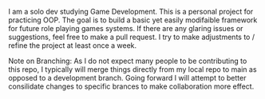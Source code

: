 I am a solo dev studying Game Development. This is a personal project for practicing OOP.
The goal is to build a basic yet easily modifaible framework for future role playing games systems.
If there are any glaring issues or suggestions, feel free to make a pull request.
I try to make adjustments to / refine the project at least once a week.

Note on Branching: As I do not expect many people to be contributing to this repo, I typically will merge things directly from my local repo to main as opposed to a development branch. Going forward I will attempt to better consilidate changes to specific brances to make collaboration more effect.
